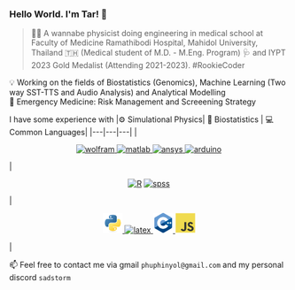 ### Hello World. I'm Tar! 👋

> 🌱✨ A wannabe physicist doing engineering in medical school at Faculty of Medicine Ramathibodi Hospital, Mahidol University, Thailand 🇹🇭 (Medical student of M.D. - M.Eng. Program) 🩺 and IYPT 2023 Gold Medalist (Attending 2021-2023). #RookieCoder

💡 Working on the fields of Biostatistics (Genomics), Machine Learning (Two way SST-TTS and Audio Analysis) and Analytical Modelling <br>
🎯 Emergency Medicine: Risk Management and Screeening Strategy

I have some experience with
|⚙️ Simulational Physics| 🧬 Biostatistics | 💻 Common Languages|
|---|---|---|
|<p align="center"><a href="https://www.wolfram.com/language/" target="_blank" rel="noreferrer"> <img src="https://cdn.worldvectorlogo.com/logos/wolfram-language.svg" alt="wolfram" width="36" height="36"/> </a><a href="https://www.mathworks.com" target="_blank" rel="noreferrer"> <img src="https://cdn.worldvectorlogo.com/logos/matlab.svg" alt="matlab" width="36" height="36"/> </a><a href="https://www.ansys.com" target="_blank" rel="noreferrer"> <img src="https://ww2.freelogovectors.net/svg17/ansys_logo-freelogovectors.net.svg" alt="ansys" width="36" height="36"/> </a><a href="https://www.arduino.cc/" target="_blank" rel="noreferrer"> <img src="https://cdn.worldvectorlogo.com/logos/arduino-1.svg" alt="arduino" width="36" height="36"/> </a></p>|<p align="center"><a href="https://www.r-project.org" target="_blank" rel="noreferrer"><img src="https://cdn.worldvectorlogo.com/logos/r-lang.svg" alt="R" width="36" height="36"/></a>  <a href="https://www.ibm.com/products/spss-statistics" target="_blank" rel="noreferrer"><img src="https://cdn.worldvectorlogo.com/logos/spss-1.svg" alt="spss" width="36" height="36"/></a></p>|<p align="center"><a href="https://www.python.org" target="_blank" rel="noreferrer"><img src="https://raw.githubusercontent.com/devicons/devicon/master/icons/python/python-original.svg" alt="python" width="36" height="36"/></a><a href="https://www.latex-project.org" target="_blank" rel="noreferrer"> <img src="https://cdn.worldvectorlogo.com/logos/latex.svg" alt="latex" width="36" height="36"/></a><a href="https://www.w3schools.com/cpp/" target="_blank" rel="noreferrer"> <img src="https://raw.githubusercontent.com/devicons/devicon/master/icons/cplusplus/cplusplus-original.svg" alt="cplusplus" width="36" height="36"/></a><a href="https://developer.mozilla.org/en-US/docs/Web/JavaScript" target="_blank" rel="noreferrer"> <img src="https://raw.githubusercontent.com/devicons/devicon/master/icons/javascript/javascript-original.svg" alt="javascript" width="36" height="36"/></a> </p>| 
  
📫 Feel free to contact me via gmail `phuphinyol@gmail.com` and my personal discord `sadstorm`

